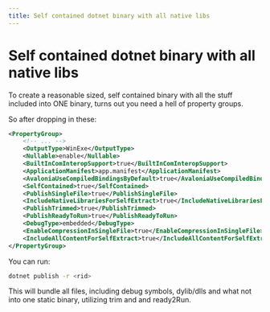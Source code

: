 ```yaml
---
title: Self contained dotnet binary with all native libs
---
```


Self contained dotnet binary with all native libs
===

To create a reasonable sized, self contained binary with all the stuff included into ONE binary, turns out you need a hell of property groups.

So after dropping in these:
```xml
<PropertyGroup>
    <!-- ... -->
    <OutputType>WinExe</OutputType>
    <Nullable>enable</Nullable>
    <BuiltInComInteropSupport>true</BuiltInComInteropSupport>
    <ApplicationManifest>app.manifest</ApplicationManifest>
    <AvaloniaUseCompiledBindingsByDefault>true</AvaloniaUseCompiledBindingsByDefault>
    <SelfContained>true</SelfContained>
    <PublishSingleFile>true</PublishSingleFile>
    <IncludeNativeLibrariesForSelfExtract>true</IncludeNativeLibrariesForSelfExtract>
    <PublishTrimmed>true</PublishTrimmed>
    <PublishReadyToRun>true</PublishReadyToRun>
    <DebugType>embedded</DebugType>
    <EnableCompressionInSingleFile>true</EnableCompressionInSingleFile>
    <IncludeAllContentForSelfExtract>true</IncludeAllContentForSelfExtract>
</PropertyGroup>
```

You can run:

```sh
dotnet publish -r <rid>
```

This will bundle all files, including debug symbols, dylib/dlls and what not into one static binary, utilizing trim and and ready2Run.
